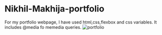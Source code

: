 # Nikhil-Makhija-portfolio
For my portfolio webpage, I have used html,css,flexbox and css variables.
It includes @media fo memedia queries.
![portfolio](https://user-images.githubusercontent.com/90490335/141710065-fb9c7c6c-5cd6-4202-a7da-aa16504852ef.jpg)



